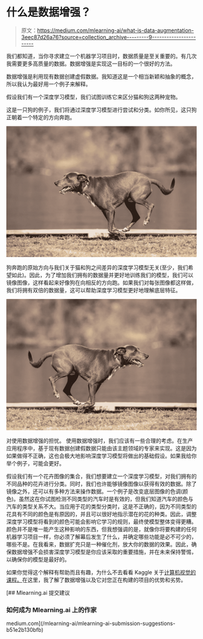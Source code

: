 # 什么是数据增强？

> 原文：<https://medium.com/mlearning-ai/what-is-data-augmentation-3eec87d26a76?source=collection_archive---------9----------------------->

我们都知道，当你寻求建立一个机器学习项目时，数据质量是至关重要的。有几次我需要更多高质量的数据。数据增强是实现这一目标的一个很好的方法。

数据增强是利用现有数据创建虚假数据。我知道这是一个相当新颖和抽象的概念，所以我认为最好用一个例子来解释。

假设我们有一个深度学习模型，我们试图训练它来区分猫和狗这两种宠物。

这是一只狗的例子，我们将通过深度学习模型进行尝试和分类。如你所见，这只狗正朝着一个特定的方向奔跑。

![](img/e54c2af47142d3c0e8f16edd91fb72d4.png)

狗奔跑的原始方向与我们关于猫和狗之间差异的深度学习模型无关(至少，我们希望如此)。因此，为了增加我们拥有的数据量并更好地训练我们的模型，我们可以镜像图像，这样看起来好像狗在向相反的方向跑。如果我们对每张图像都这样做，我们将拥有双倍的数据量，这可以帮助深度学习模型更好地理解底层特征。

![](img/48e8d52b9d4569f0cb56fbc688f2df84.png)

对使用数据增强的担忧。
使用数据增强时，我们应该有一些合理的考虑。在生产应用程序中，基于现有数据创建假数据只能由该主题领域的专家来实现。这是因为如果做得不正确，这也会极大地影响深度学习模型将做出的基础假设。如果我给你举个例子，可能会更好。

假设我们有一个花卉图像的集合，我们想要建立一个深度学习模型，对我们拥有的不同品种的花卉进行分类。同时，我们也许能够镜像图像以获得有效的数据。除了镜像之外，还可以有多种方法来操作数据。一个例子是改变底层图像的色调(颜色)。虽然这在你试图检测不同类型的汽车时是有效的，但我们知道汽车的颜色与汽车的类型关系不大。当应用于花的类型分类时，这是不正确的，因为不同类型的花具有不同的颜色是有原因的，并且可以很好地指示潜在的花的种类。因此，调整深度学习模型将看到的颜色可能会影响它学习的规则，最终使模型整体变得更糟。颜色并不是唯一能产生这种影响的东西，但我想强调的是，就像你将要构建的任何机器学习项目一样，你必须了解幕后发生了什么，并确定哪些功能是必不可少的，哪些不是。在我看来，数据扩充只是一种催化剂，放大你的数据的效果。因此，确保数据增强不会损害深度学习模型是你应该采取的重要措施，并在未来保持警惕，以确保你的模型是最好的。

如果你觉得这个解释有帮助而且有趣，为什么不去看看 Kaggle 关于[计算机视觉的课程。](https://www.kaggle.com/learn/computer-vision)在这里，我了解了数据增强以及它对您正在构建的项目的优势和劣势。

[](/mlearning-ai/mlearning-ai-submission-suggestions-b51e2b130bfb) [## Mlearning.ai 提交建议

### 如何成为 Mlearning.ai 上的作家

medium.com](/mlearning-ai/mlearning-ai-submission-suggestions-b51e2b130bfb)